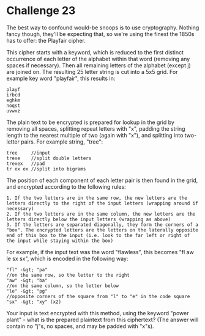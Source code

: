 # Challenge 23
The best way to confound would-be snoops is to use cryptography. Nothing fancy though, they'll be expecting that, so we're using the finest the 1850s has to offer: the Playfair cipher.  
  
This cipher starts with a keyword, which is reduced to the first distinct occurrence of each letter of the alphabet within that word (removing any spaces if necessary). Then all remaining letters of the alphabet (except j) are joined on. The resulting 25 letter string is cut into a 5x5 grid. For example key word "playfair", this results in:  

	
	playf
	irbcd
	eghkm
	noqst
	uvwxz
	

  
  
The plain text to be encrypted is prepared for lookup in the grid by removing all spaces, splitting repeat letters with "x", padding the string length to the nearest multiple of two (again with "x"), and splitting into two-letter pairs. For example string, "tree":  
  

	
	tree     //input
	trexe    //split double letters
	trexex   //pad
	tr ex ex //split into bigrams
	

  
  
The position of each component of each letter pair is then found in the grid, and encrypted according to the following rules:  

	
	1. If the two letters are in the same row, the new letters are the letters directly to the right of the input letters (wrapping around if necessary)
	2. If the two letters are in the same column, the new letters are the letters directly below the input letters (wrapping as above)
	3. If the letters are separated diagonally, they form the corners of a "box". The encrypted letters are the letters on the laterally opposite end of this box to the input (i.e. look to the far left or right of the input while staying within the box)
	

  
  
For example, if the input text was the word "flawless", this becomes "fl aw le sx sx", which is encoded in the following way:  

	
	"fl" -&gt; "pa"
	//on the same row, so the letter to the right
	"aw" -&gt; "ba"
	//on the same column, so the letter below
	"le" -&gt; "pg"
	//opposite corners of the square from "l" to "e" in the code square
	"sx" -&gt; "xy" (x2)
	

  
  
Your input is text encrypted with this method, using the keyword "power plant" - what is the prepared plaintext from this ciphertext? (The answer will contain no "j"s, no spaces, and may be padded with "x"s).  
  
